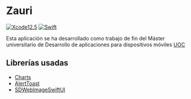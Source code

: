 # Zauri

[![Xcode12.5](https://img.shields.io/badge/Xcode-12.5-blue.svg)](https://developer.apple.com/xcode/) [![Swift](https://img.shields.io/badge/Swift-5-orange)](https://swift.org)

Esta aplicación se ha desarrollado como trabajo de fin del Máster universitario de Desarrollo de aplicaciones para dispositivos móviles [UOC](https://www.uoc.edu/portal/es/index.html)

## Librerías usadas

 - [Charts](https://github.com/danielgindi/Charts)
 - [AlertToast](https://github.com/elai950/AlertToast)
 - [SDWebImageSwiftUI](https://github.com/SDWebImage/SDWebImageSwiftUI)
